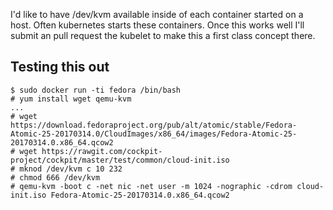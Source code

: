 I'd like to have /dev/kvm available inside of each container started on
a host. Often kubernetes starts these containers. Once this works well
I'll submit an pull request the kubelet to make this a first class
concept there.

## Testing this out

    $ sudo docker run -ti fedora /bin/bash
    # yum install wget qemu-kvm
    ...
    # wget https://download.fedoraproject.org/pub/alt/atomic/stable/Fedora-Atomic-25-20170314.0/CloudImages/x86_64/images/Fedora-Atomic-25-20170314.0.x86_64.qcow2
    # wget https://rawgit.com/cockpit-project/cockpit/master/test/common/cloud-init.iso
    # mknod /dev/kvm c 10 232
    # chmod 666 /dev/kvm
    # qemu-kvm -boot c -net nic -net user -m 1024 -nographic -cdrom cloud-init.iso Fedora-Atomic-25-20170314.0.x86_64.qcow2
